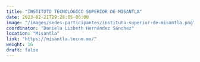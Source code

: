 ```yaml
---
title: "INSTITUTO TECNOLÓGICO SUPERIOR DE MISANTLA"
date: 2023-02-21T19:28:05-06:00
image: "/images/sedes-participantes/instituto-superior-de-misantla.png"
coordinator: "Daniela Lizbeth Hernández Sánchez" 
location: "Misantla"
link: "https://misantla.tecnm.mx/"
weight: 16
draft: false
---
```



